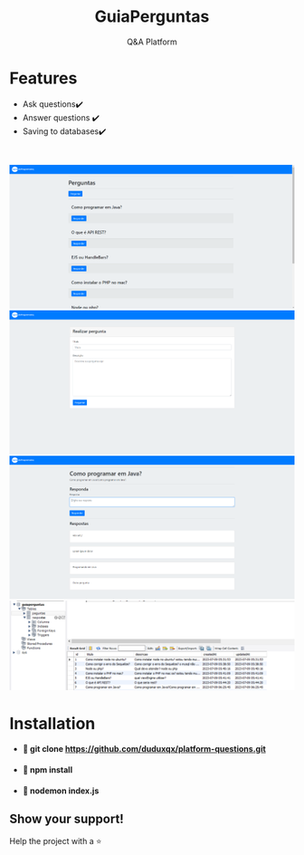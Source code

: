 

<h1 align="center">GuiaPerguntas</h1>
<p align="center">Q&A Platform</p>



# Features
- Ask questions✔️
- Answer questions ✔️
- Saving to databases✔️
<br>
<p align="center">
<img src="./screenshots/screenshot1.png" />
<img src="./screenshots/screenshot2.png" />
<img src="./screenshots/screenshot3.png" />
<img src="./screenshots/screenshot4.png" />
</p>


# Installation 

- #### 🚀 git clone https://github.com/duduxqx/platform-questions.git
- #### 🚀 npm install
- #### 🚀 nodemon index.js

## Show your support!

Help the project with a ⭐️ 

